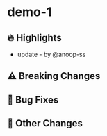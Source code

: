 
# demo-1

## 🔥 Highlights
- update - by @anoop-ss

## ⚠️ Breaking Changes

## 🐛 Bug Fixes

## 📌 Other Changes
